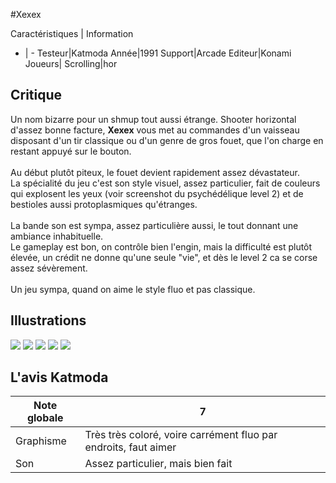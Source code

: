 #Xexex

Caractéristiques | Information
- | -
Testeur|Katmoda
Année|1991
Support|Arcade
Editeur|Konami
Joueurs|
Scrolling|hor

## Critique
Un nom bizarre pour un shmup tout aussi étrange. Shooter horizontal d'assez bonne facture, <b>Xexex</b> vous met au commandes d'un vaisseau disposant d'un tir classique ou d'un genre de gros fouet, que l'on charge en restant appuyé sur le bouton.<br/><br/>Au début plutôt piteux, le fouet devient rapidement assez dévastateur.<br/>La spécialité du jeu c'est son style visuel, assez particulier, fait de couleurs qui explosent les yeux (voir screenshot du psychédélique level 2) et de bestioles aussi protoplasmiques qu'étranges.<br/><br/>La bande son est sympa, assez particulière aussi, le tout donnant une ambiance inhabituelle.<br/>Le gameplay est bon, on contrôle bien l'engin, mais la difficulté est plutôt élevée, un crédit ne donne qu'une seule "vie", et dès le level 2 ca se corse assez sévèrement.<br/><br/>Un jeu sympa, quand on aime le style fluo et pas classique.

## Illustrations
![](http://www.shmup.com/images/thumbs/xexex.jpg)
![](http://www.shmup.com/images/thumbs/xexex-2.jpg)
![](http://www.shmup.com/images/thumbs/)
![](http://www.shmup.com/images/thumbs/)
![](http://www.shmup.com/images/thumbs/)

## L'avis Katmoda
Note globale|7
-|-
Graphisme|Très très coloré, voire carrément fluo par endroits, faut aimer
Son|Assez particulier, mais bien fait
